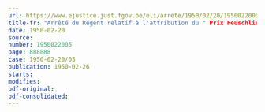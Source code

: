 ```yaml
---
url: https://www.ejustice.just.fgov.be/eli/arrete/1950/02/20/1950022005/justel
title-fr: "Arrêté du Régent relatif à l'attribution du " Prix Heuschling ""
date: 1950-02-20
source:
number: 1950022005
page: 888888
case: 1950-02-20/05
publication: 1950-02-26
starts:
modifies:
pdf-original:
pdf-consolidated:
---
```


